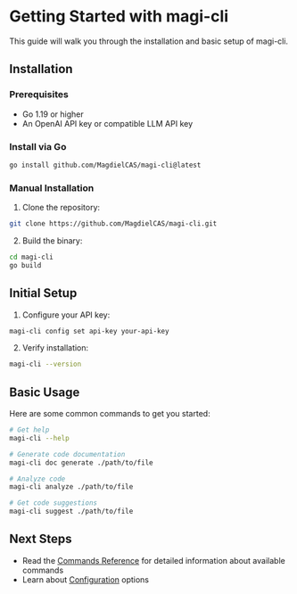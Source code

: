 # Getting Started with magi-cli

This guide will walk you through the installation and basic setup of magi-cli.

## Installation

### Prerequisites

- Go 1.19 or higher
- An OpenAI API key or compatible LLM API key

### Install via Go

```bash
go install github.com/MagdielCAS/magi-cli@latest
```

### Manual Installation

1. Clone the repository:
```bash
git clone https://github.com/MagdielCAS/magi-cli.git
```

2. Build the binary:
```bash
cd magi-cli
go build
```

## Initial Setup

1. Configure your API key:
```bash
magi-cli config set api-key your-api-key
```

2. Verify installation:
```bash
magi-cli --version
```

## Basic Usage

Here are some common commands to get you started:

```bash
# Get help
magi-cli --help

# Generate code documentation
magi-cli doc generate ./path/to/file

# Analyze code
magi-cli analyze ./path/to/file

# Get code suggestions
magi-cli suggest ./path/to/file
```

## Next Steps

- Read the [Commands Reference](./commands.md) for detailed information about available commands
- Learn about [Configuration](./configuration.md) options

